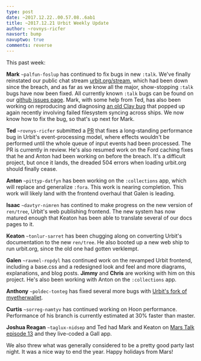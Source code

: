 ```yaml
---
type: post
date: ~2017.12.22..00.57.08..6ab1
title: ~2017.12.21 Urbit Weekly Update
author: ~rovnys-ricfer
navsort: bump
navuptwo: true
comments: reverse
---
```


This past week:

**Mark** `~palfun-foslup` has continued to fix bugs in new `:talk`. We've finally reinstated our public chat stream [urbit.org/stream](https://urbit.org/stream), which had been down since the breach, and as far as we know all the major, show-stopping `:talk` bugs have now been fixed. All currently known `:talk` bugs can be found on our [github issues page](https://github.com/urbit/arvo/issues). Mark, with some help from Ted, has also been working on reproducing and diagnosing [an old Clay bug](https://github.com/urbit/arvo/issues/501) that popped up again recently involving failed filesystem syncing across ships. We now know how to fix the bug, so that's up next for Mark.

**Ted** `~rovnys-ricfer` submitted a [PR](https://github.com/urbit/urbit/pull/910) that fixes a long-standing performance bug in Urbit's event-processing model, where effects wouldn't be performed until the whole queue of input events had been processed. The PR is currently in review. He's also resumed work on the Ford caching fixes that he and Anton had been working on before the breach. It's a difficult project, but once it lands, the dreaded 504 errors when loading urbit.org should finally cease.

**Anton** `~pittyp-datfyn` has been working on the `:collections` app, which will replace and generalize `:fora`. This work is nearing completion. This work will likely land with the frontend overhaul that Galen is leading.

**Isaac** `~davtyr-nimren` has contined to make progress on the new version of `ren/tree`, Urbit's web publishing frontend. The new system has now matured enough that Keaton has been able to translate several of our docs pages to it.

**Keaton** `~tonlur-sarret` has been chugging along on converting Urbit's documentation to the new `ren/tree`. He also booted up a new web ship to run urbit.org, since the old one had gotten verklempt.

**Galen** `~ravmel-ropdyl` has continued work on the revamped Urbit frontend, including a base.css and a redesigned look and feel and more diagrams, explanations, and blog posts. **Jimmy** and **Chris** are working with him on this project. He's also been working with Anton on the `:collections` app.

**Anthony** `~poldec-tonteg` has fixed several more bugs with [Urbit's fork of myetherwallet](https://github.com/urbit/etherwallet).

**Curtis** `~sorreg-namtyv` has continued working on Hoon performance. Performance of his branch is currently estimated at 30% faster than master.

**Joshua Reagan** `~taglux-nidsep` and Ted had Mark and Keaton on [Mars Talk episode 13](https://youtu.be/CfdoGY0u044) and they live-coded a Gall app. 

We also threw what was generally considered to be a pretty good party last night. It was a nice way to end the year. Happy holidays from Mars!